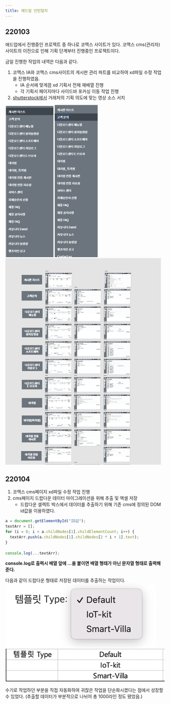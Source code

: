 ```yaml
---
title: 애드업 인턴일지
---
```


## 220103

애드업에서 진행중인 프로젝트 중 하나로 코맥스 사이트가 있다. 코맥스 cms(관리자) 사이트의 이전으로 인해 기획 단계부터 진행중인 프로젝트이다.

금일 진행한 작업의 내역은 다음과 같다.

1. 코맥스 IA와 코맥스 cms사이트의 게시판 관리 파트를 비교하여 xd파일 수정 작업을 진행하였음.
   - IA 순서에 맞게끔 xd 기획서 전체 재배열 진행
   - 각 기획서 페이지마다 사이드바 포커싱 이동 작업 진행
2. [shutterstock에서](https://www.shutterstock.com/ko/explore/korea-stock-images-0814?kw=shutterstock&c3apidt=p67361398787&gclid=Cj0KCQiA_c-OBhDFARIsAIFg3exOJwj7iuXhlK0bzVqftdiKw4nXDo6VpJHzH2gAb7-v99gdFEyV9fwaAtC7EALw_wcB&gclsrc=aw.ds) 거래처의 기획 의도에 맞는 영상 소스 서치

![grow](../.vuepress/assets/grow/list1.png)
![grow](../.vuepress/assets/grow/list2.png)
![grow](../.vuepress/assets/grow/list3.png)

## 220104

1. 코맥스 cms페이지 xd파일 수정 작업 진행
2. cms페이지 드랍다운 데이터 마이그레이션을 위해 추출 및 액셀 저장
   - 드랍다운 셀렉트 박스에서 데이터를 추출하기 위해 기존 cms에 정의된 DOM id값을 이용하였다.

```js
a = document.getElementById("ID값");
textArr = [];
for (i = 0; i < a.childNodes[1].childElementCount; i++) {
  textArr.push(a.childNodes[1].childNodes[2 * i + 1].text);
}

console.log(...textArr);
```

**console.log로 출력시 배열 앞에 ...을 붙이면 배열 형태가 아닌 문자열 형태로 출력해준다.**

다음과 같이 드랍다운 형태로 저장된 데이터를 추출하는 작업이다.
![drop](../.vuepress/assets/grow/drop2.png)
![drop](../.vuepress/assets/grow/drop.png)

수기로 작업하던 부분을 직접 자동화하여 귀찮은 작업을 단순화시켰다는 점에서 성장할 수 있었다. (추출할 데이터가 부분적으로 나뉘어 총 1000라인 정도 됐었음.)
